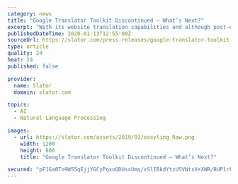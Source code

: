 ```yaml
---
category: news
title: "Google Translator Toolkit Discontinued – What’s Next?"
excerpt: "With its website translation capabilities and although post-editing of machine translation was possible, many sites stuck with Google’s auto translation, which tends to work fine with “big” languages but has poorer results with languages spoken by smaller populations. As Google’s tool faded out, users have several options to go forward ..."
publishedDateTime: 2020-01-13T12:55:00Z
sourceUrl: https://slator.com/press-releases/google-translator-toolkit-discontinued-whats-next/
type: article
quality: 24
heat: 24
published: false

provider:
  name: Slator
  domain: slator.com

topics:
  - AI
  - Natural Language Processing

images:
  - url: https://slator.com/assets/2019/03/easyling_Raw.png
    width: 1200
    height: 800
    title: "Google Translator Toolkit Discontinued – What’s Next?"

secured: "pF1Ga0To9W55qEjjYGCyPqxoQDUsxUmq/xSlIBkdYtzU5VNtsX+XWR/BUP1rFj+EOHeYvZDuOE5c/snZjTjoLf3Hwm34+eavGeJk433j83cHefoA8fwOqFpIjA7QxjAUmICkjW7j1MlqhAwo0KiB8bh7TEDvhQvmOD8AeaFGpIHAKEdSBVI12Eeb9m5RcohCSOFS0HnvA6utAjAvn1ipXbolh45BlcCs5Gt12geoUSrNVvvqIvExTymkoAB+5+laZOg3L+QMnMMNbcglmes+Jb+6COacN9frlJ0Z88VjJK4=;dDSeC3RGcyn1LHfgV3i5RA=="
---
```


